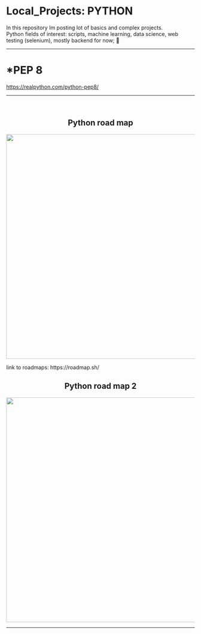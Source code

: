 # Local_Projects: PYTHON
  In this repository Im posting lot of basics and complex projects. <br>
  Python fields of interest: scripts, machine learning, data science, web testing (selenium), mostly backend for now;   🐍  
<hr>

# *PEP 8
https://realpython.com/python-pep8/

<hr>
<br>
<h2 align="center">Python road map</h2>
<p align="center">
  <img width="600" height="auto" src="https://user-images.githubusercontent.com/93386476/192369098-5608d2e9-f57d-47a5-928d-b38d21a972e5.png">
</p>
link to roadmaps: https://roadmap.sh/
<br>
<h2 align="center">Python road map 2</h2>
<p align="center">
  <img width="600" height="auto" src="https://user-images.githubusercontent.com/93386476/195340866-befc5974-eaa9-4684-8896-a7274aab1605.jpg">
</p>
<hr>
